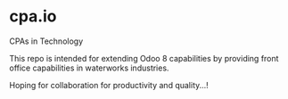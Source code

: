 # cpa.io
CPAs in Technology


This repo is intended for extending Odoo 8 capabilities by providing front office capabilities in waterworks industries.

Hoping for collaboration for productivity and quality...!
